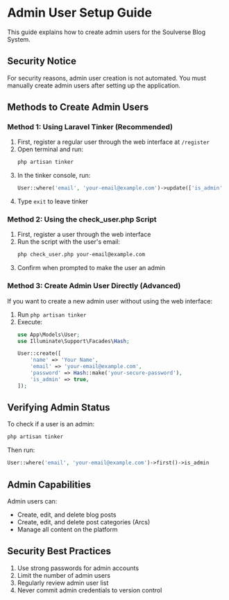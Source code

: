# Admin User Setup Guide

This guide explains how to create admin users for the Soulverse Blog System.

## Security Notice

For security reasons, admin user creation is not automated. You must manually create admin users after setting up the application.

## Methods to Create Admin Users

### Method 1: Using Laravel Tinker (Recommended)

1. First, register a regular user through the web interface at `/register`
2. Open terminal and run:
   ```bash
   php artisan tinker
   ```
3. In the tinker console, run:
   ```php
   User::where('email', 'your-email@example.com')->update(['is_admin' => true]);
   ```
4. Type `exit` to leave tinker

### Method 2: Using the check_user.php Script

1. First, register a user through the web interface
2. Run the script with the user's email:
   ```bash
   php check_user.php your-email@example.com
   ```
3. Confirm when prompted to make the user an admin

### Method 3: Create Admin User Directly (Advanced)

If you want to create a new admin user without using the web interface:

1. Run `php artisan tinker`
2. Execute:
   ```php
   use App\Models\User;
   use Illuminate\Support\Facades\Hash;
   
   User::create([
       'name' => 'Your Name',
       'email' => 'your-email@example.com',
       'password' => Hash::make('your-secure-password'),
       'is_admin' => true,
   ]);
   ```

## Verifying Admin Status

To check if a user is an admin:

```bash
php artisan tinker
```

Then run:
```php
User::where('email', 'your-email@example.com')->first()->is_admin
```

## Admin Capabilities

Admin users can:
- Create, edit, and delete blog posts
- Create, edit, and delete post categories (Arcs)
- Manage all content on the platform

## Security Best Practices

1. Use strong passwords for admin accounts
2. Limit the number of admin users
3. Regularly review admin user list
4. Never commit admin credentials to version control
